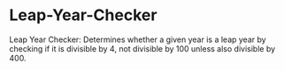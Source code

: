 # Leap-Year-Checker
Leap Year Checker: Determines whether a given year is a leap year by checking if it is divisible by 4, not divisible by 100 unless also divisible by 400.
